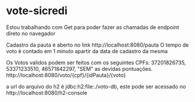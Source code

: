 # vote-sicredi

Estou trabalhando com Get para poder fazer as chamadas de endpoint direto no navegador

Cadastro da pauta é aberto no link
http://localhost:8080/pauta
O tempo de voto é contado em 1 minuto apartir da data de cadastro da mesma

Os Votos validos podem ser feitos com os seguintes CPFs: 37201826735, 53371233510, 46571842297, "SEM" as devidas pontuações.  
http://localhost:8080/voto/{cpf}/{idPauta}/{voto}

a url do arquivo do h2 é jdbc:h2:file:./voto-db, este pode ser acessado no http://localhost:8080/h2-console